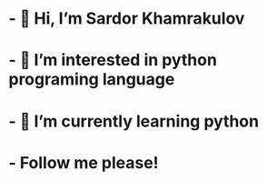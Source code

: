 <div class='text'>
<h1>- 👋 Hi, I’m Sardor Khamrakulov</h1>
<h1>- 👀 I’m interested in python programing language</h1>
<h1>- 🌱 I’m currently learning python</h1>
<h1>- Follow me please!</h1>
</div>
<!---
Sardorjo/Sardorjo is a ✨ special ✨ repository because its `README.md` (this file) appears on your GitHub profile.
You can click the Preview link to take a look at your changes.
--->

